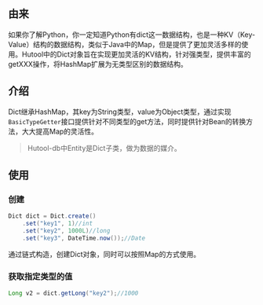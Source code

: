 ## 由来

如果你了解Python，你一定知道Python有dict这一数据结构，也是一种KV（Key-Value）结构的数据结构，类似于Java中的Map，但是提供了更加灵活多样的使用。Hutool中的Dict对象旨在实现更加灵活的KV结构，针对强类型，提供丰富的getXXX操作，将HashMap扩展为无类型区别的数据结构。

## 介绍

Dict继承HashMap，其key为String类型，value为Object类型，通过实现`BasicTypeGetter`接口提供针对不同类型的get方法，同时提供针对Bean的转换方法，大大提高Map的灵活性。

> Hutool-db中Entity是Dict子类，做为数据的媒介。

## 使用
### 创建

```java
Dict dict = Dict.create()
	.set("key1", 1)//int
	.set("key2", 1000L)//long
	.set("key3", DateTime.now());//Date
```

通过链式构造，创建Dict对象，同时可以按照Map的方式使用。

### 获取指定类型的值

```java
Long v2 = dict.getLong("key2");//1000
```